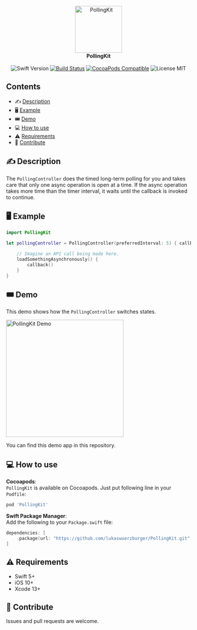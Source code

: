 <p align="center">
    <img src="https://raw.githubusercontent.com/lukaswuerzburger/PollingKit/develop/readme-images/logo.png" alt="PollingKit" title="PollingKit" width="128"  height="128"/><br/>
    <b>PollingKit</b><br/>
    <br/>
    <img src="https://img.shields.io/badge/Swift-5-orange" alt="Swift Version" title="Swift Version"/>
    <a href="https://travis-ci.org/lukaswuerzburger/PollingKit"><img src="https://travis-ci.org/lukaswuerzburger/PollingKit.svg?branch=develop" alt="Build Status" title="Build Status"/></a>
    <a href="https://cocoapods.org/pods/PollingKit"><img src="https://img.shields.io/cocoapods/v/PollingKit.svg?style=flat-square" alt="CocoaPods Compatible" title="CocoaPods Compatible"/></a>
    <img src="https://img.shields.io/badge/license-MIT-blue.svg?style=flat-square" alt="License MIT" title="License MIT"/>
</p>


## Contents

- ✍️ [Description](#%EF%B8%8F-description)
- 🖥 [Example](#-example)
- 🎟 [Demo](#-demo)
- 💻 [How to use](#-how-to-use)
- ⚠️ [Requirements](#%EF%B8%8F-requirements)
- 💪 [Contribute](#-contribute)

## ✍️ Description

The `PollingController` does the timed long-term polling for you and takes care that only one async operation is open at a time. If the async operation takes more time than the timer interval, it waits until the callback is invoked to continue.

## 🖥 Example

```swift
import PollingKit
```

```swift
let pollingController = PollingController(preferredInterval: 5) { callback in

    // Imagine an API call being made here.
    loadSomethingAsynchronously() {
        callback()
    }
}
```

## 🎟 Demo

This demo shows how the `PollingController` switches states.

<img src="https://raw.githubusercontent.com/lukaswuerzburger/PollingKit/develop/readme-images/demo.gif" alt="PollingKit Demo" title="PollingKit Demo" width="320"/>

You can find this demo app in this repository.

## 💻 How to use

**Cocoapods**:  
`PollingKit` is available on Cocoapods. Just put following line in your `Podfile`:
```ruby
pod 'PollingKit'
```

**Swift Package Manager**:  
Add the following to your `Package.swift` file:
```swift
dependencies: [
    .package(url: "https://github.com/lukaswuerzburger/PollingKit.git", from: "2.0.0")
]
```

## ⚠️ Requirements

- Swift 5+
- iOS 10+
- Xcode 13+

## 💪 Contribute

Issues and pull requests are welcome.
